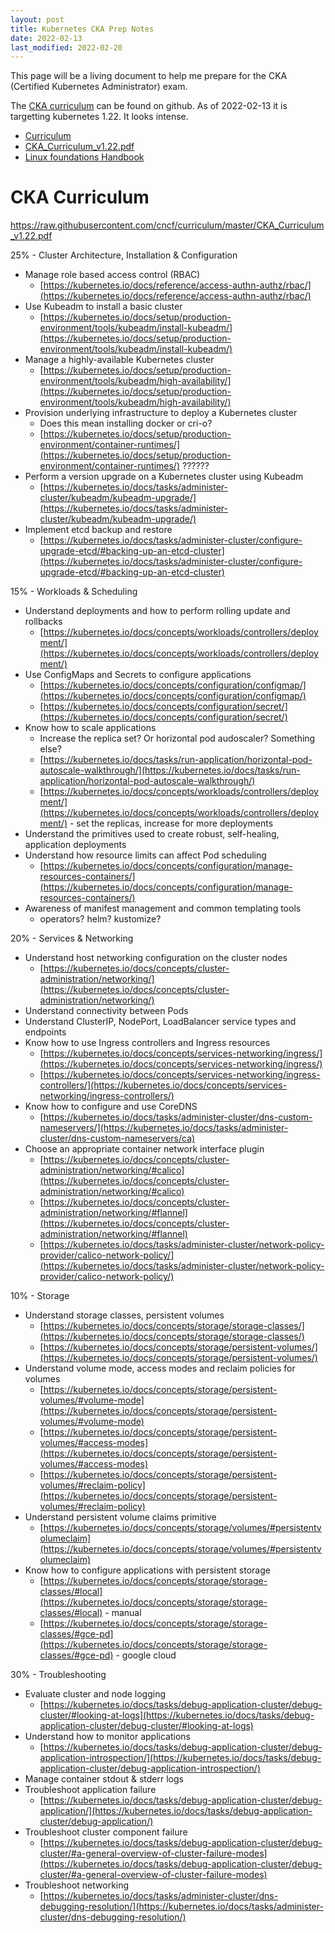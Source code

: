 ```yaml
---
layout: post
title: Kubernetes CKA Prep Notes
date: 2022-02-13
last_modified: 2022-02-20
---
```



This page will be a living document to help me prepare for the CKA (Certified Kubernetes Administrator) exam.   

The [CKA curriculum](https://github.com/cncf/curriculum) can be found on github.  As of 2022-02-13 it is targetting kubernetes 1.22.  It looks intense.

* [Curriculum](https://github.com/cncf/curriculum)
* [CKA_Curriculum_v1.22.pdf](https://raw.githubusercontent.com/cncf/curriculum/master/CKA_Curriculum_v1.22.pdf)
* [Linux foundations Handbook](https://docs.linuxfoundation.org/tc-docs/certification/lf-candidate-handbook)






# CKA Curriculum

https://raw.githubusercontent.com/cncf/curriculum/master/CKA_Curriculum_v1.22.pdf

25% - Cluster Architecture, Installation & Configuration
* Manage role based access control (RBAC)
    * [https://kubernetes.io/docs/reference/access-authn-authz/rbac/](https://kubernetes.io/docs/reference/access-authn-authz/rbac/)
* Use Kubeadm to install a basic cluster
    * [https://kubernetes.io/docs/setup/production-environment/tools/kubeadm/install-kubeadm/](https://kubernetes.io/docs/setup/production-environment/tools/kubeadm/install-kubeadm/)
* Manage a highly-available Kubernetes cluster
    * [https://kubernetes.io/docs/setup/production-environment/tools/kubeadm/high-availability/](https://kubernetes.io/docs/setup/production-environment/tools/kubeadm/high-availability/)
* Provision underlying infrastructure to deploy a Kubernetes cluster
    * Does this mean installing docker or cri-o?
    * [https://kubernetes.io/docs/setup/production-environment/container-runtimes/](https://kubernetes.io/docs/setup/production-environment/container-runtimes/)  ??????
* Perform a version upgrade on a Kubernetes cluster using Kubeadm
    * [https://kubernetes.io/docs/tasks/administer-cluster/kubeadm/kubeadm-upgrade/](https://kubernetes.io/docs/tasks/administer-cluster/kubeadm/kubeadm-upgrade/)
* Implement etcd backup and restore
    * [https://kubernetes.io/docs/tasks/administer-cluster/configure-upgrade-etcd/#backing-up-an-etcd-cluster](https://kubernetes.io/docs/tasks/administer-cluster/configure-upgrade-etcd/#backing-up-an-etcd-cluster)

15% - Workloads & Scheduling
* Understand deployments and how to perform rolling update and rollbacks
    * [https://kubernetes.io/docs/concepts/workloads/controllers/deployment/](https://kubernetes.io/docs/concepts/workloads/controllers/deployment/)
* Use ConfigMaps and Secrets to configure applications
    * [https://kubernetes.io/docs/concepts/configuration/configmap/](https://kubernetes.io/docs/concepts/configuration/configmap/)
    * [https://kubernetes.io/docs/concepts/configuration/secret/](https://kubernetes.io/docs/concepts/configuration/secret/)
* Know how to scale applications
    * Increase the replica set?  Or horizontal pod audoscaler?  Something else?
    * [https://kubernetes.io/docs/tasks/run-application/horizontal-pod-autoscale-walkthrough/](https://kubernetes.io/docs/tasks/run-application/horizontal-pod-autoscale-walkthrough/)
    * [https://kubernetes.io/docs/concepts/workloads/controllers/deployment/](https://kubernetes.io/docs/concepts/workloads/controllers/deployment/) - set the replicas, increase for more deployments
* Understand the primitives used to create robust, self-healing, application deployments
* Understand how resource limits can affect Pod scheduling
    * [https://kubernetes.io/docs/concepts/configuration/manage-resources-containers/](https://kubernetes.io/docs/concepts/configuration/manage-resources-containers/)
* Awareness of manifest management and common templating tools
    * operators?  helm? kustomize?

20% - Services & Networking
* Understand host networking configuration on the cluster nodes
    * [https://kubernetes.io/docs/concepts/cluster-administration/networking/](https://kubernetes.io/docs/concepts/cluster-administration/networking/)
* Understand connectivity between Pods
* Understand ClusterIP, NodePort, LoadBalancer service types and endpoints
* Know how to use Ingress controllers and Ingress resources
    * [https://kubernetes.io/docs/concepts/services-networking/ingress/](https://kubernetes.io/docs/concepts/services-networking/ingress/)
    * [https://kubernetes.io/docs/concepts/services-networking/ingress-controllers/](https://kubernetes.io/docs/concepts/services-networking/ingress-controllers/)
* Know how to configure and use CoreDNS
    * [https://kubernetes.io/docs/tasks/administer-cluster/dns-custom-nameservers/](https://kubernetes.io/docs/tasks/administer-cluster/dns-custom-nameservers/ca)
* Choose an appropriate container network interface plugin
    * [https://kubernetes.io/docs/concepts/cluster-administration/networking/#calico](https://kubernetes.io/docs/concepts/cluster-administration/networking/#calico)
    * [https://kubernetes.io/docs/concepts/cluster-administration/networking/#flannel](https://kubernetes.io/docs/concepts/cluster-administration/networking/#flannel)
    * [https://kubernetes.io/docs/tasks/administer-cluster/network-policy-provider/calico-network-policy/](https://kubernetes.io/docs/tasks/administer-cluster/network-policy-provider/calico-network-policy/)

10% - Storage
* Understand storage classes, persistent volumes
    * [https://kubernetes.io/docs/concepts/storage/storage-classes/](https://kubernetes.io/docs/concepts/storage/storage-classes/)
    * [https://kubernetes.io/docs/concepts/storage/persistent-volumes/](https://kubernetes.io/docs/concepts/storage/persistent-volumes/)
* Understand volume mode, access modes and reclaim policies for volumes
    * [https://kubernetes.io/docs/concepts/storage/persistent-volumes/#volume-mode](https://kubernetes.io/docs/concepts/storage/persistent-volumes/#volume-mode)
    * [https://kubernetes.io/docs/concepts/storage/persistent-volumes/#access-modes](https://kubernetes.io/docs/concepts/storage/persistent-volumes/#access-modes)
    * [https://kubernetes.io/docs/concepts/storage/persistent-volumes/#reclaim-policy](https://kubernetes.io/docs/concepts/storage/persistent-volumes/#reclaim-policy)
* Understand persistent volume claims primitive
    * [https://kubernetes.io/docs/concepts/storage/volumes/#persistentvolumeclaim](https://kubernetes.io/docs/concepts/storage/volumes/#persistentvolumeclaim)
* Know how to configure applications with persistent storage
    * [https://kubernetes.io/docs/concepts/storage/storage-classes/#local](https://kubernetes.io/docs/concepts/storage/storage-classes/#local) - manual
    * [https://kubernetes.io/docs/concepts/storage/storage-classes/#gce-pd](https://kubernetes.io/docs/concepts/storage/storage-classes/#gce-pd) - google cloud

30% - Troubleshooting
* Evaluate cluster and node logging
    * [https://kubernetes.io/docs/tasks/debug-application-cluster/debug-cluster/#looking-at-logs](https://kubernetes.io/docs/tasks/debug-application-cluster/debug-cluster/#looking-at-logs)
* Understand how to monitor applications
    * [https://kubernetes.io/docs/tasks/debug-application-cluster/debug-application-introspection/](https://kubernetes.io/docs/tasks/debug-application-cluster/debug-application-introspection/)
* Manage container stdout & stderr logs
* Troubleshoot application failure
    * [https://kubernetes.io/docs/tasks/debug-application-cluster/debug-application/](https://kubernetes.io/docs/tasks/debug-application-cluster/debug-application/)
* Troubleshoot cluster component failure
    * [https://kubernetes.io/docs/tasks/debug-application-cluster/debug-cluster/#a-general-overview-of-cluster-failure-modes](https://kubernetes.io/docs/tasks/debug-application-cluster/debug-cluster/#a-general-overview-of-cluster-failure-modes)
* Troubleshoot networking
    * [https://kubernetes.io/docs/tasks/administer-cluster/dns-debugging-resolution/](https://kubernetes.io/docs/tasks/administer-cluster/dns-debugging-resolution/)
